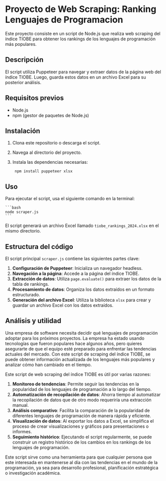 # Proyecto de Web Scraping: Ranking Lenguajes de Programacion

Este proyecto consiste en un script de Node.js que realiza web scraping del índice TIOBE para obtener los rankings de los lenguajes de programación más populares.

## Descripción

El script utiliza Puppeteer para navegar y extraer datos de la página web del índice TIOBE. Luego, guarda estos datos en un archivo Excel para su posterior análisis.

## Requisitos previos

- Node.js
- npm (gestor de paquetes de Node.js)

## Instalación

1. Clona este repositorio o descarga el script.
2. Navega al directorio del proyecto.
3. Instala las dependencias necesarias:

    ```
     npm install puppeteer xlsx
    ```

## Uso

Para ejecutar el script, usa el siguiente comando en la terminal:

    ```bash
    node scraper.js
    ```

El script generará un archivo Excel llamado `tiobe_rankings_2024.xlsx` en el mismo directorio.

## Estructura del código

El script principal `scraper.js` contiene las siguientes partes clave:

1. **Configuración de Puppeteer**: Inicializa un navegador headless.
2. **Navegación a la página**: Accede a la página del índice TIOBE.
3. **Extracción de datos**: Utiliza `page.evaluate()` para extraer los datos de la tabla de rankings.
4. **Procesamiento de datos**: Organiza los datos extraídos en un formato estructurado.
5. **Generación del archivo Excel**: Utiliza la biblioteca `xlsx` para crear y guardar un archivo Excel con los datos extraídos.

## Análisis y utilidad

Una empresa de software necesita decidir qué lenguajes de programación adoptar para los próximos proyectos. La empresa ha estado usando tecnologías que fueron populares hace algunos años, pero quieres asegurarte de que el equipo esté preparado para enfrentar las tendencias actuales del mercado. Con este script de scraping del índice TIOBE, se puede obtener información actualizada de los lenguajes más populares y analizar cómo han cambiado en el tiempo.

Este script de web scraping del índice TIOBE es útil por varias razones:

1. **Monitoreo de tendencias**: Permite seguir las tendencias en la popularidad de los lenguajes de programación a lo largo del tiempo.
2. **Automatización de recopilación de datos**: Ahorra tiempo al automatizar la recopilación de datos que de otro modo requeriría una extracción manual.
5. **Análisis comparativo**: Facilita la comparación de la popularidad de diferentes lenguajes de programación de manera rápida y eficiente.
6. **Visualización de datos**: Al exportar los datos a Excel, se simplifica el proceso de crear visualizaciones y gráficos para presentaciones o informes.
7. **Seguimiento histórico**: Ejecutando el script regularmente, se puede construir un registro histórico de los cambios en los rankings de los lenguajes de programación.

Este script sirve como una herramienta para que cualquier persona que este interesada en mantenerse al día con las tendencias en el mundo de la programación, ya sea para desarrollo profesional, planificación estratégica o investigación académica.
